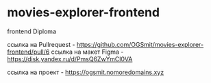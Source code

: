 # movies-explorer-frontend
frontend Diploma

ссылка на Pullrequest - https://github.com/OGSmit/movies-explorer-frontend/pull/6
ссылка на макет Figma -  https://disk.yandex.ru/d/PmsQ6ZwYmCl0VA

ссылка на проект - https://ogsmit.nomoredomains.xyz


